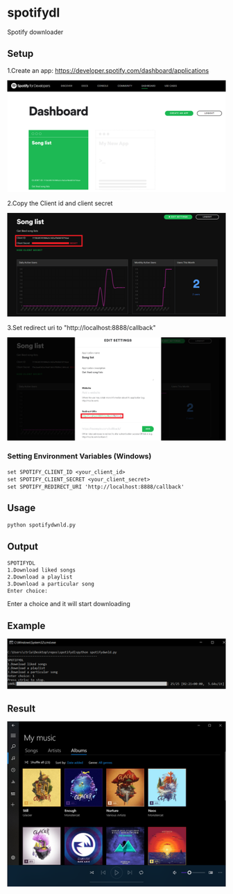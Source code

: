 # spotifydl
Spotify downloader

## Setup
1.Create an app: https://developer.spotify.com/dashboard/applications

![](imgs/setup.png)

2.Copy the Client id and client secret

![](imgs/copy.png)

3.Set redirect uri to "http://localhost:8888/callback"

![](imgs/redirecturi.png)

### Setting Environment Variables (Windows)
`set SPOTIFY_CLIENT_ID <your_client_id>`  
`set SPOTIFY_CLIENT_SECRET <your_client_secret>`  
`set SPOTIFY_REDIRECT_URI 'http://localhost:8888/callback'`  

## Usage

`python spotifydwnld.py`


## Output
```
SPOTIFYDL  
1.Download liked songs  
2.Download a playlist  
3.Download a particular song  
Enter choice:   
```

Enter a choice and it will start downloading

## Example

![](imgs/output.png)

## Result

![](imgs/songs.png)
